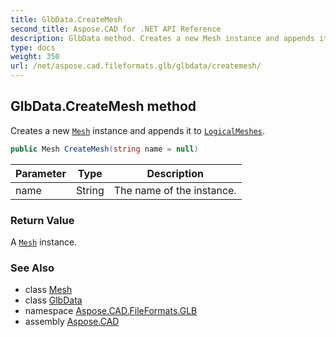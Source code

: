```yaml
---
title: GlbData.CreateMesh
second_title: Aspose.CAD for .NET API Reference
description: GlbData method. Creates a new Mesh instance and appends it to LogicalMeshes
type: docs
weight: 350
url: /net/aspose.cad.fileformats.glb/glbdata/createmesh/
---
```

## GlbData.CreateMesh method

Creates a new [`Mesh`](../../mesh/) instance and appends it to [`LogicalMeshes`](../logicalmeshes/).

```csharp
public Mesh CreateMesh(string name = null)
```

| Parameter | Type | Description |
| --- | --- | --- |
| name | String | The name of the instance. |

### Return Value

A [`Mesh`](../../mesh/) instance.

### See Also

* class [Mesh](../../mesh/)
* class [GlbData](../)
* namespace [Aspose.CAD.FileFormats.GLB](../../../aspose.cad.fileformats.glb/)
* assembly [Aspose.CAD](../../../)


